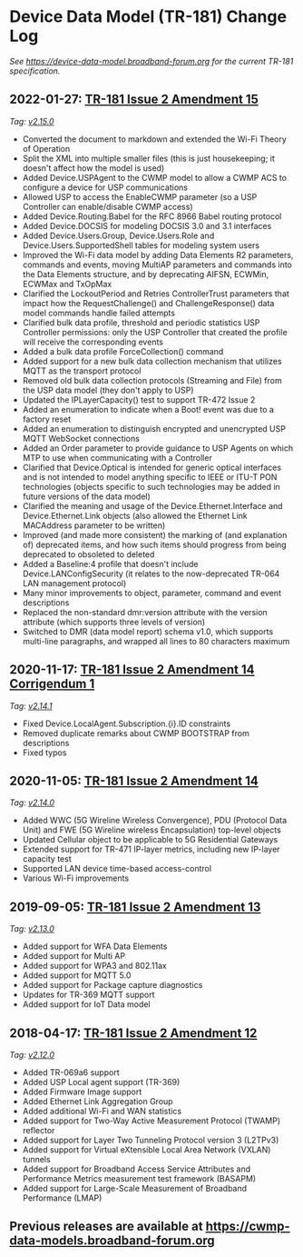 # Device Data Model (TR-181) Change Log

*See <https://device-data-model.broadband-forum.org> for the current TR-181 specification.*

## 2022-01-27: [TR-181 Issue 2 Amendment 15](https://usp-data-models.broadband-forum.org/#Device:2.15)

*Tag: [v2.15.0](https://github.com/BroadbandForum/device-data-model/releases/tag/v2.15.0)*

* Converted the document to markdown and extended the Wi-Fi Theory of Operation
* Split the XML into multiple smaller files (this is just housekeeping; it
  doesn't affect how the model is used)
* Added Device.USPAgent to the CWMP model to allow a CWMP ACS to configure a
  device for USP communications
* Allowed USP to access the EnableCWMP parameter (so a USP Controller can
  enable/disable CWMP access)
* Added Device.Routing.Babel for the RFC 8966 Babel routing protocol
* Added Device.DOCSIS for modeling DOCSIS 3.0 and 3.1 interfaces
* Added Device.Users.Group, Device.Users.Role and Device.Users.SupportedShell
  tables for modeling system users
* Improved the Wi-Fi data model by adding Data Elements R2 parameters,
  commands and events, moving MultiAP parameters and commands into the Data
  Elements structure, and by deprecating AIFSN, ECWMin, ECWMax and TxOpMax
* Clarified the LockoutPeriod and Retries ControllerTrust parameters that
  impact how the RequestChallenge() and ChallengeResponse() data model
  commands handle failed attempts
* Clarified bulk data profile, threshold and periodic statistics USP
  Controller permissions: only the USP Controller that created the profile
  will receive the corresponding events
* Added a bulk data profile ForceCollection() command
* Added support for a new bulk data collection mechanism that utilizes MQTT
  as the transport protocol
* Removed old bulk data collection protocols (Streaming and File) from the USP
  data model (they don't apply to USP)
* Updated the IPLayerCapacity() test to support TR-472 Issue 2
* Added an enumeration to indicate when a Boot! event was due to a factory
  reset
* Added an enumeration to distinguish encrypted and unencrypted USP MQTT
  WebSocket connections
* Added an Order parameter to provide guidance to USP Agents on which MTP to
  use when communicating with a Controller
* Clarified that Device.Optical is intended for generic optical interfaces
  and is not intended to model anything specific to IEEE or ITU-T PON
  technologies (objects specific to such technologies may be added in future
  versions of the data model)
* Clarified the meaning and usage of the Device.Ethernet.Interface and
  Device.Ethernet.Link objects (also allowed the Ethernet Link MACAddress
  parameter to be written)
* Improved (and made more consistent) the marking of (and explanation of)
  deprecated items, and how such items should progress from being deprecated
  to obsoleted to deleted
* Added a Baseline:4 profile that doesn't include Device.LANConfigSecurity
  (it relates to the now-deprecated TR-064 LAN management protocol)
* Many minor improvements to object, parameter, command and event descriptions
* Replaced the non-standard dmr:version attribute with the version attribute
  (which supports three levels of version)
* Switched to DMR (data model report) schema v1.0, which supports multi-line
  paragraphs, and wrapped all lines to 80 characters maximum

## 2020-11-17: [TR-181 Issue 2 Amendment 14 Corrigendum 1](https://usp-data-models.broadband-forum.org/#Device:2.14)

*Tag: [v2.14.1](https://github.com/BroadbandForum/device-data-model/releases/tag/v2.14.1)*

* Fixed Device.LocalAgent.Subscription.{i}.ID constraints
* Removed duplicate remarks about CWMP BOOTSTRAP from descriptions
* Fixed typos

## 2020-11-05: [TR-181 Issue 2 Amendment 14](https://usp-data-models.broadband-forum.org/#Device:2.14)

*Tag: [v2.14.0](https://github.com/BroadbandForum/device-data-model/releases/tag/v2.14.0)*

* Added WWC (5G Wireline Wireless Convergence), PDU (Protocol Data Unit) and FWE (5G Wireline wireless Encapsulation) top-level objects
* Updated Cellular object to be applicable to 5G Residential Gateways
* Extended support for TR-471 IP-layer metrics, including new IP-layer capacity test
* Supported LAN device time-based access-control
* Various Wi-Fi improvements

## 2019-09-05: [TR-181 Issue 2 Amendment 13](https://usp-data-models.broadband-forum.org/#Device:2.13)

*Tag: [v2.13.0](https://github.com/BroadbandForum/device-data-model/releases/tag/v2.13.0)*

* Added support for WFA Data Elements
* Added support for Multi AP
* Added support for WPA3 and 802.11ax
* Added support for MQTT 5.0
* Added support for Package capture diagnostics
* Updates for TR-369 MQTT support
* Added support for IoT Data model

## 2018-04-17: [TR-181 Issue 2 Amendment 12](https://usp-data-models.broadband-forum.org/#Device:2.12)

*Tag: [v2.12.0](https://github.com/BroadbandForum/device-data-model/releases/tag/v2.12.0)*

* Added TR-069a6 support
* Added USP Local agent support (TR-369)
* Added Firmware Image support
* Added Ethernet Link Aggregation Group
* Added additional Wi-Fi and WAN statistics
* Added support for Two-Way Active Measurement Protocol (TWAMP) reflector
* Added support for Layer Two Tunneling Protocol version 3 (L2TPv3)
* Added support for Virtual eXtensible Local Area Network (VXLAN) tunnels
* Added support for Broadband Access Service Attributes and Performance Metrics measurement test framework (BASAPM)
* Added support for Large-Scale Measurement of Broadband Performance (LMAP)

## Previous releases are available at <https://cwmp-data-models.broadband-forum.org>
